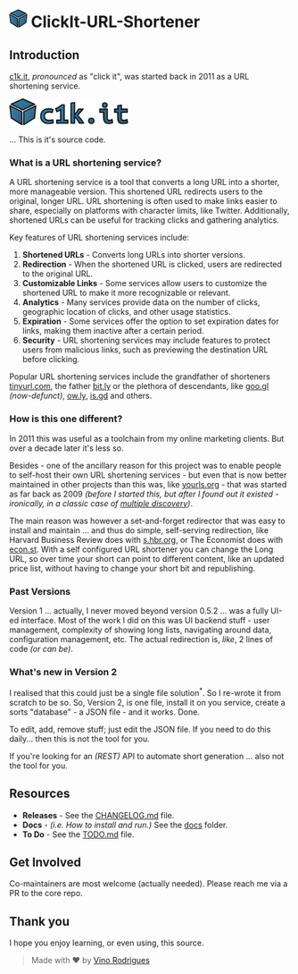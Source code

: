 # <img src="docs/assets/img/icon.min.svg" height="32"> ClickIt-URL-Shortener

## Introduction

[c1k.it](http://c1k.it), *pronounced* as "click it", was started back in 2011 as a URL shortening service.

<img src="docs/assets/img/logo.min.svg" height="48">

... This is it's source code.

### What is a URL shortening service?

A URL shortening service is a tool that converts a long URL into a shorter, more manageable version. This shortened URL redirects users to the original, longer URL. URL shortening is often used to make links easier to share, especially on platforms with character limits, like Twitter. Additionally, shortened URLs can be useful for tracking clicks and gathering analytics.

Key features of URL shortening services include:

1. **Shortened URLs** - Converts long URLs into shorter versions.
2. **Redirection** - When the shortened URL is clicked, users are redirected to the original URL.
3. **Customizable Links** - Some services allow users to customize the shortened URL to make it more recognizable or relevant.
4. **Analytics** - Many services provide data on the number of clicks, geographic location of clicks, and other usage statistics.
5. **Expiration** - Some services offer the option to set expiration dates for links, making them inactive after a certain period.
6. **Security** - URL shortening services may include features to protect users from malicious links, such as previewing the destination URL before clicking.

Popular URL shortening services include the grandfather of shorteners [tinyurl.com](http://tinyurl.com), the father [bit.ly](http://bit.ly) or the plethora of descendants, like [goo.gl](http://goo.gl) *(now-defunct)*, [ow.ly](ttp://ow.ly), [is.gd](http://is.gd) and others.

### How is this one different?

In 2011 this was useful as a toolchain from my online marketing clients.  But over a decade later it's less so.

Besides - one of the ancillary reason for this project was to enable people to self-host their own URL shortening services - but even that is now better maintained in other projects than this was, like [yourls.org](yourls.org/docs) - that was started as far back as 2009 *(before I started this, but after I found out it existed - ironically, in a classic case of [multiple discovery](https://en.wikipedia.org/wiki/multiple_discovery))*.

The main reason was however a set-and-forget redirector that was easy to install and maintain ... and thus do simple, self-serving redirection, like Harvard Business Review does with [s.hbr.org](http://s.hbr.org), or The Economist does with [econ.st](http://econ.st).  With a self configured URL shortener you can  change the Long URL, so over time your short can point to different content, like an updated price list, without having to change your short bit and republishing.

### Past Versions

Version 1 ... actually, I never moved beyond version 0.5.2 ... was a fully UI-ed interface.  Most of the work I did on this was UI backend stuff - user management, complexity of showing long lists, navigating around data, configuration management, etc.  The actual redirection is, *like*, 2 lines of code *(or can be)*.

### What's new in Version 2

I realised that this could just be a single file solution<sup>*</sup>.  So I re-wrote it from scratch to be so.  So, Version 2, is one file, install it on you service, create a sorts "database" - a JSON file - and it works.  Done.

To edit, add, remove stuff; just edit the JSON file.  If you need to do this daily... then this is not the tool for you.

If you're looking for an *(REST)* API to automate short generation ... also not the tool for you.

## Resources

- **Releases** - See the [CHANGELOG.md](CHANGELOG.md) file.
- **Docs** - *(i.e. How to install and run.)*  See the [docs](docs/README.md) folder.
- **To Do** - See the [TODO.md](TODO.md) file.

## Get Involved

Co-maintainers are most welcome (actually needed).
Please reach me via a PR to the core repo.

## Thank you

I hope you enjoy learning, or even using, this source.

> Made with &#x2665; by [Vino Rodrigues](https://github.com/vinorodrigues)
